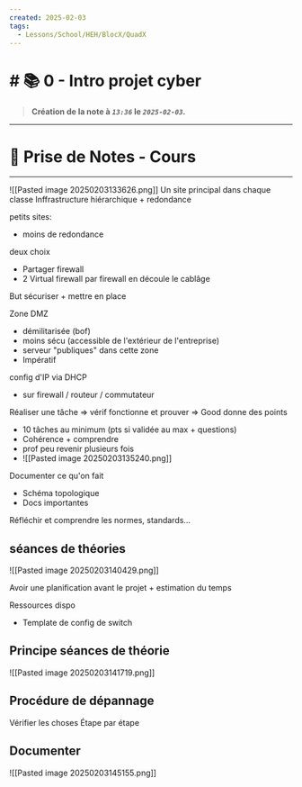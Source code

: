 ```yaml
---
created: 2025-02-03
tags:
  - Lessons/School/HEH/BlocX/QuadX
---
```


# # 📚  0 - Intro projet cyber
> **Création de la note à *`13:36`* le *`2025-02-03`.***
---

# 📝 Prise de Notes - Cours

---
![[Pasted image 20250203133626.png]] 
Un site principal dans chaque classe
Inffrastructure hiérarchique + redondance

petits sites:
- moins de redondance


deux choix
- Partager firewall
- 2 Virtual firewall par firewall
en découle le cablâge

But sécuriser + mettre en place

Zone DMZ
- démilitarisée (bof)
- moins sécu (accessible de l'extérieur de l'entreprise)
- serveur "publiques" dans cette zone 
- Impératif

config d'IP via DHCP
- sur firewall / routeur / commutateur

Réaliser une tâche => vérif fonctionne et prouver
=> Good donne des points
- 10 tâches au minimum (pts si validée au max + questions)
- Cohérence + comprendre
- prof peu revenir plusieurs fois
- ![[Pasted image 20250203135240.png]] 

Documenter ce qu'on fait
- Schéma topologique
- Docs importantes

Réfléchir et comprendre les normes, standards...


## séances de théories
![[Pasted image 20250203140429.png]] 

Avoir une planification avant le projet + estimation du temps

Ressources dispo
- Template de config de switch


## Principe séances de théorie
![[Pasted image 20250203141719.png]] 

## Procédure de dépannage 
Vérifier les choses 
Étape par étape

## Documenter 
![[Pasted image 20250203145155.png]] 
